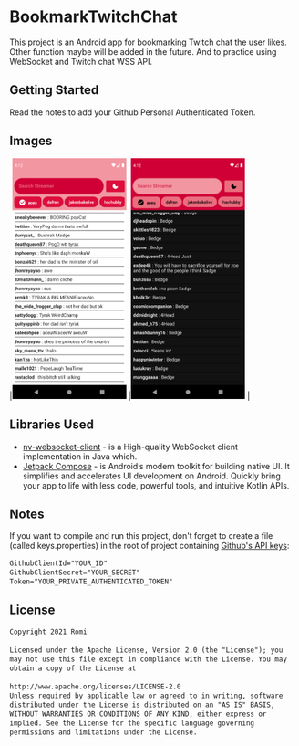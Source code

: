 # BookmarkTwitchChat

This project is an Android app for bookmarking Twitch chat the user likes. Other function maybe will
be added in the future. And to practice using WebSocket and Twitch chat WSS API.

## Getting Started

Read the notes to add your Github Personal Authenticated Token.

## Images

|<img src="https://raw.githubusercontent.com/omi-repo/BookmarkTwitchChat/master/images/Screenshot_1631524323.png" alt="1" width="200"/>
|<img src="https://raw.githubusercontent.com/omi-repo/BookmarkTwitchChat/master/images/Screenshot_1631524361.png" alt="1" width="200"/>
|

## Libraries Used

- [nv-websocket-client](https://github.com/TakahikoKawasaki/nv-websocket-client) - is a High-quality
  WebSocket client implementation in Java which.
- [Jetpack Compose](https://developer.android.com/jetpack/compose) - is Android’s modern toolkit for
  building native UI. It simplifies and accelerates UI development on Android. Quickly bring your
  app to life with less code, powerful tools, and intuitive Kotlin APIs.

## Notes

If you want to compile and run this project, don't forget to create a file (called keys.properties)
in the root of project containing [Github's API keys](https://github.com/settings/applications/new):

    GithubClientId="YOUR_ID"
    GithubClientSecret="YOUR_SECRET"
    Token="YOUR_PRIVATE_AUTHENTICATED_TOKEN"

License
-------

    Copyright 2021 Romi

    Licensed under the Apache License, Version 2.0 (the "License"); you may not use this file except in compliance with the License. You may obtain a copy of the License at

    http://www.apache.org/licenses/LICENSE-2.0
    Unless required by applicable law or agreed to in writing, software distributed under the License is distributed on an "AS IS" BASIS, WITHOUT WARRANTIES OR CONDITIONS OF ANY KIND, either express or implied. See the License for the specific language governing permissions and limitations under the License.